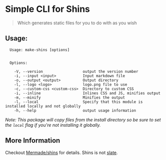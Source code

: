 # Simple CLI for Shins
> Which generates static files for you to do with as you wish

## Usage:
```
  Usage: make-shins [options]


  Options:

    -V, --version                  output the version number
    -i, --input <input>            Input markdown file
    -o, --output <output>          Output directory
    -l, --logo <logo>              logo.png file to use
    -c, --custom-css <custom-css>  Directory to custom CSS
    -i, --inline                   Inlines CSS and JS, minifies output
    -m, --minify                   Minifies the output
    -l, --local                    Specify that this module is installed locally and not globally
    -h, --help                     output usage information
```
*Note: This package will copy files from the install directory so be sure
to set the `local` flag if you're not installing it globally.*

## More Information
Checkout [Mermade/shins](https://github.com/mermade/shins) for details. Shins is not [slate](https://github.com/lord/slate).
